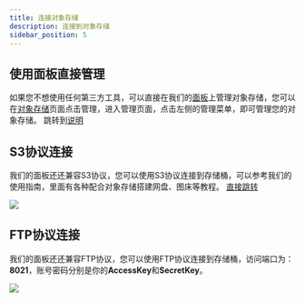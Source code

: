 ```yaml
---
title: 连接对象存储
description: 连接到对象存储
sidebar_position: 5
---
```


## 使用面板直接管理
如果您不想使用任何第三方工具，可以直接在我们的[面板](/docs/ros/manage#文件操作)上管理对象存储，您可以在[对象存储](https://app.rainyun.com/apps/ocs/list)页面点击管理，进入管理页面，点击左侧的管理菜单，即可管理您的对象存储。
跳转到[说明](/docs/ros/manage#文件操作)

## S3协议连接
我们的面板还还兼容S3协议，您可以使用S3协议连接到存储桶，可以参考我们的使用指南，里面有各种配合对象存储搭建网盘、图床等教程。
[直接跳转](/docs/guide/ros/rclone1)

![](https://cn-sy1.rains3.com/rainyun-assets/pic/2024/01/20240108141841_2005c29b205b4c1d4d368b9ea19e7b1b.png)


## FTP协议连接
我们的面板还还兼容FTP协议，您可以使用FTP协议连接到存储桶，访问端口为：**8021**，账号密码分别是你的**AccessKey**和**SecretKey**。

![](https://cn-sy1.rains3.com/rainyun-assets/pic/2024/01/20240105153442_73a16966bc34cea38f3f79d5fe522654.png)
